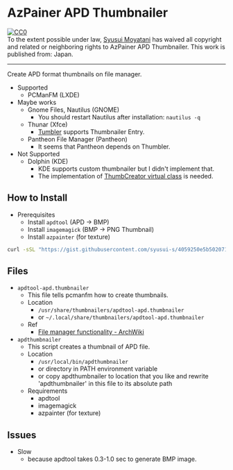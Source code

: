 # AzPainer APD Thumbnailer

<p xmlns:dct="http://purl.org/dc/terms/" xmlns:vcard="http://www.w3.org/2001/vcard-rdf/3.0#">
  <a rel="license"
     href="http://creativecommons.org/publicdomain/zero/1.0/">
    <img src="http://i.creativecommons.org/p/zero/1.0/88x31.png" style="border-style: none;" alt="CC0" />
  </a>
  <br />
  To the extent possible under law,
  <a rel="dct:publisher"
     href="https://gist.github.com/syusui-s/4059250e5b502071011c7cdcdcf46ef7">
    <span property="dct:title">Syusui Moyatani</span></a>
  has waived all copyright and related or neighboring rights to
  <span property="dct:title">AzPainer APD Thumbnailer</span>.
This work is published from:
<span property="vcard:Country" datatype="dct:ISO3166" content="JP" about="https://gist.github.com/syusui-s/4059250e5b502071011c7cdcdcf46ef7">Japan</span>.
</p>

---

Create APD format thumbnails on file manager.

* Supported
    * PCManFM (LXDE)
* Maybe works
    * Gnome Files, Nautilus (GNOME)
        * You should restart Nautilus after installation: `nautilus -q`
    * Thunar (Xfce)
        * [Tumbler](https://docs.xfce.org/xfce/thunar/4.14/tumbler) supports Thumbnailer Entry.
    * Pantheon File Manager (Pantheon)
        * It seems that Pantheon depends on Thumbler.
* Not Supported
    * Dolphin (KDE)
        * KDE supports custom thumbnailer but I didn't implement that.
        * The implementation of [ThumbCreator virtual class](https://api.kde.org/frameworks/kio/html/classThumbCreator.html) is needed.

## How to Install

* Prerequisites
    * Install `apdtool` (APD -> BMP)
    * Install `imagemagick` (BMP -> PNG Thumbnail)
    * Install `azpainter` (for texture)

```sh
curl -sSL "https://gist.githubusercontent.com/syusui-s/4059250e5b502071011c7cdcdcf46ef7/raw/install.sh" | bash -
```

## Files

* `apdtool-apd.thumbnailer`
    * This file tells pcmanfm how to create thumbnails.
    * Location
        * `/usr/share/thumbnailers/apdtool-apd.thumbnailer`
        * or `~/.local/share/thumbnailers/apdtool-apd.thumbnailer`
    * Ref
        * [File manager functionality - ArchWiki](https://wiki.archlinux.org/index.php/File_manager_functionality#Use_PCManFM_to_get_thumbnails_for_other_file_types)
* `apdthumbnailer`
    * This script creates a thumbnail of APD file.
    * Location
        * `/usr/local/bin/apdthumbnailer`
        * or directory in PATH environment variable
        * or copy apdthumbnailer to location that you like and rewrite 'apdthumbnailer' in this file to its absolute path
    * Requirements
        * apdtool
        * imagemagick
        * azpainter (for texture)

## Issues
* Slow
    * because apdtool takes 0.3-1.0 sec to generate BMP image.